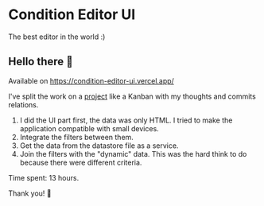 # Condition Editor UI

The best editor in the world :)

## Hello there 👋

Available on <https://condition-editor-ui.vercel.app/>

I've split the work on a [project](https://github.com/users/diegogriep/projects/3) like a Kanban with my thoughts and commits relations.

1. I did the UI part first, the data was only HTML. I tried to make the application compatible with small devices.
2. Integrate the filters between them.
3. Get the data from the datastore file as a service.
4. Join the filters with the "dynamic" data. This was the hard think to do because there were different criteria.

Time spent: 13 hours.

Thank you! 🙏
